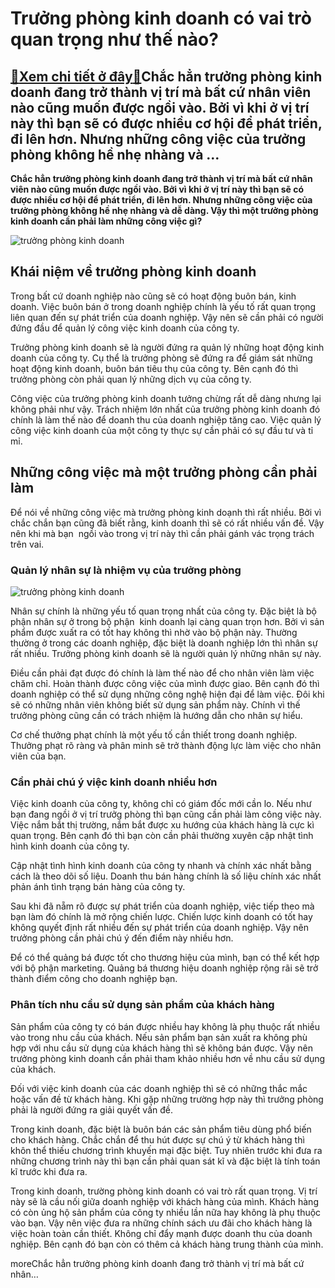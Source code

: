 Trưởng phòng kinh doanh có vai trò quan trọng như thế nào?
==========================================================

[:gift:Xem chi tiết ở đây:gift:](https://hddtvn.com/truong-phong-kinh-doanh-co-vai-tro-quan-trong-nhu-the-nao/)Chắc hẳn trưởng phòng kinh doanh đang trở thành vị trí mà bất cứ nhân viên nào cũng muốn được ngồi vào. Bởi vì khi ở vị trí này thì bạn sẽ có được nhiều cơ hội để phát triển, đi lên hơn. Nhưng những công việc của trưởng phòng không hề nhẹ nhàng và …
---------------------------------------------------------------------------------------------------------------------------------------------------------------------------------------------------------------------------------------------------------

**Chắc hẳn trưởng phòng kinh doanh đang trở thành vị trí mà bất cứ nhân viên nào cũng muốn được ngồi vào. Bởi vì khi ở vị trí này thì bạn sẽ có được nhiều cơ hội để phát triển, đi lên hơn. Nhưng những công việc của trưởng phòng không hề nhẹ nhàng và dễ dàng. Vậy thì một trưởng phòng kinh doanh cần phải làm những công việc gì?**


![trưởng phòng kinh doanh](https://hddtvn.com/wp-content/uploads/2021/01/tro-thanh-truong-phong-kinh-doanh.jpg)


Khái niệm về trưởng phòng kinh doanh
------------------------------------


Trong bất cứ doanh nghiệp nào cũng sẽ có hoạt động buôn bán, kinh doanh. Việc buôn bán ở trong doanh nghiệp chính là yếu tố rất quan trọng liên quan đến sự phát triển của doanh nghiệp. Vậy nên sẽ cần phải có người đứng đầu để quản lý công việc kinh doanh của công ty.


Trưởng phòng kinh doanh sẽ là người đứng ra quản lý những hoạt động kinh doanh của công ty. Cụ thể là trưởng phòng sẽ đứng ra để giám sát những hoạt động kinh doanh, buôn bán tiêu thụ của công ty. Bên cạnh đó thì trưởng phòng còn phải quan lý những dịch vụ của công ty.


Công việc của trưởng phòng kinh doanh tưởng chừng rất dễ dàng nhưng lại không phải như vậy. Trách nhiệm lớn nhất của trưởng phòng kinh doanh đó chính là làm thế nào để doanh thu của doanh nghiệp tăng cao. Việc quản lý công việc kinh doanh của một công ty thực sự cần phải có sự đầu tư và tỉ mỉ.


Những công việc mà một trưởng phòng cần phải làm
------------------------------------------------


Để nói về những công việc mà trưởng phòng kinh doạnh thì rất nhiều. Bởi vì chắc chắn bạn cũng đã biết rằng, kinh doanh thì sẽ có rất nhiều vấn đề. Vậy nên khi mà bạn  ngồi vào trong vị trí này thì cần phải gánh vác trọng trách trên vai.


### Quản lý nhân sự là nhiệm vụ của trưởng phòng


![trưởng phòng kinh doanh](https://hddtvn.com/wp-content/uploads/2021/01/Management.jpg)


Nhân sự chính là những yếu tố quan trọng nhất của công ty. Đặc biệt là bộ phận nhân sự ở trong bộ phận  kinh doanh lại càng quan trọn hơn. Bởi vì sản phẩm được xuất ra có tốt hay không thì nhờ vào bộ phận này. Thường thường ở trong các doanh nghiệp, đặc biệt là doanh nghiệp lớn thì nhân sự rất nhiều. Trưởng phòng kinh doanh sẽ là người quản lý những nhân sự này.


Điều cần phải đạt được đó chính là làm thế nào để cho nhân viên làm việc chăm chỉ. Hoàn thành được công việc của mình được giao. Bên cạnh đó thì doanh nghiệp có thể sử dụng những công nghệ hiện đại để làm việc. Đôi khi sẽ có những nhân viên không biết sử dụng sản phẩm này. Chính vì thế trưởng phòng cũng cần có trách nhiệm là hướng dẫn cho nhân sự hiểu.


Cơ chế thưởng phạt chính là một yếu tố cần thiết trong doanh nghiệp. Thưởng phạt rõ ràng và phân minh sẽ trở thành động lực làm việc cho nhân viên của bạn.


### Cần phải chú ý việc kinh doanh nhiều hơn


Việc kinh doanh của công ty, không chỉ có giám đốc mới cần lo. Nếu như bạn đang ngồi ở vị trí trưởg phòng thì bạn cũng cần phải làm công việc này. Việc nắm bắt thị trường, nắm bắt được xu hướng của khách hàng là cực kì quan trọng. Bên cạnh đó thì bạn còn cần phải thường xuyên cập nhật tình hình kinh doanh của công ty.


Cập nhật tình hình kinh doanh của công ty nhanh và chính xác nhất bằng cách là theo dõi số liệu. Doanh thu bán hàng chính là số liệu chính xác nhất phản ánh tình trạng bán hàng của công ty.


Sau khi đã nẵm rõ được sự phát triển của doanh nghiệp, việc tiếp theo mà bạn làm đó chính là mở rộng chiến lược. Chiến lược kinh doanh có tốt hay không quyết định rất nhiều đến sự phát triển của doanh nghiệp. Vậy nên trưởng phòng cần phải chú ý đến điểm này nhiều hơn.


Để có thể quảng bá được tốt cho thương hiệu của mình, bạn có thể kết hợp với bộ phận marketing. Quảng bá thương hiệu doanh nghiệp rộng rãi sẽ trở thành điểm công cho doanh nghiệp bạn.


### Phân tích nhu cầu sử dụng sản phẩm của khách hàng


Sản phẩm của công ty có bán được nhiều hay không là phụ thuộc rất nhiều vào trong nhu cầu của khách. Nếu sản phẩm bạn sản xuất ra không phù hợp với nhu cầu sử dụng của khách hàng thì sẽ không bán được. Vậy nên trưởng phòng kinh doanh cần phải tham khảo nhiều hơn về nhu cầu sử dụng của khách.


Đối với việc kinh doanh của các doanh nghiệp thì sẽ có những thắc mắc hoặc vấn đề từ khách hàng. Khi gặp những trường hợp này thì trưởng phòng phải là người đứng ra giải quyết vấn đề.


Trong kinh doanh, đặc biệt là buôn bán các sản phẩm tiêu dùng phổ biến cho khách hàng. Chắc chắn để thu hút được sự chú ý từ khách hàng thì khôn thể thiếu chương trình khuyến mại đặc biệt. Tuy nhiên trước khi đưa ra những chương trình này thì bạn cần phải quan sát kĩ và đặc biệt là tính toán kĩ trước khi đưa ra.


Trong kinh doanh, trường phòng kinh doanh có vai trò rất quan trọng. Vị trí này sẽ là cầu nối giữa doanh nghiệp với khách hàng của mình. Khách hàng có còn ủng hộ sản phẩm của công ty nhiều lần nữa hay không là phụ thuộc vào bạn. Vậy nên việc đưa ra những chính sách ưu đãi cho khách hàng là việc hoàn toàn cần thiết. Không chỉ đẩy mạnh được doanh thu của doanh nghiệp. Bên cạnh đó bạn còn có thêm cả khách hàng trung thành của mình.


moreChắc hẳn trưởng phòng kinh doanh đang trở thành vị trí mà bất cứ nhân…

